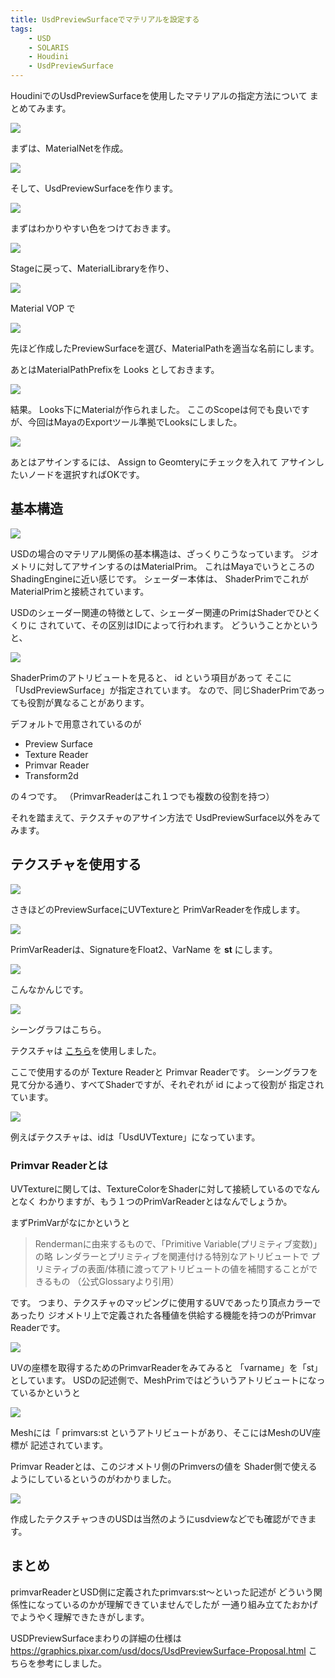 ```yaml
---
title: UsdPreviewSurfaceでマテリアルを設定する
tags:
    - USD
    - SOLARIS
    - Houdini
    - UsdPreviewSurface
---
```


HoudiniでのUsdPreviewSurfaceを使用したマテリアルの指定方法について
まとめてみます。

![](https://gyazo.com/4740ab62509e647eb6231622e997d251.png)

まずは、MaterialNetを作成。

![](https://gyazo.com/4b98de76ff12a97b337943654cd2504e.png)

そして、UsdPreviewSurfaceを作ります。

![](https://gyazo.com/c5bb57de760d03a352058d1c7cad9a0b.png)

まずはわかりやすい色をつけておきます。

![](https://gyazo.com/d3b42e47c0e8d758401363c7a742a2da.png)

Stageに戻って、MaterialLibraryを作り、

![](https://gyazo.com/1d6f5afa50c0c68209a0f7f887174e7c.png)

Material VOP で

![](https://gyazo.com/5886fc12a5f8b75aa0cf194a43eac509.png)


先ほど作成したPreviewSurfaceを選び、MaterialPathを適当な名前にします。

あとはMaterialPathPrefixを Looks としておきます。

![](https://gyazo.com/e5406cff2767da36878cdf6cc4f1a348.png)

結果。
Looks下にMaterialが作られました。
ここのScopeは何でも良いですが、今回はMayaのExportツール準拠でLooksにしました。

![](https://gyazo.com/cedffd55327e22b6c7b7ffc6c9decada.png)

あとはアサインするには、 Assign to Geomteryにチェックを入れて
アサインしたいノードを選択すればOKです。

## 基本構造

![](https://gyazo.com/9e9a36cc5c617802928cac7e9b41f9b4.png)

USDの場合のマテリアル関係の基本構造は、ざっくりこうなっています。
ジオメトリに対してアサインするのはMaterialPrim。
これはMayaでいうところのShadingEngineに近い感じです。
シェーダー本体は、 ShaderPrimでこれがMaterialPrimと接続されています。

USDのシェーダー関連の特徴として、シェーダー関連のPrimはShaderでひとくくりに
されていて、その区別はIDによって行われます。
どういうことかというと、

![](https://gyazo.com/52704d8598417cb8d1a605c687cb6073.png)

ShaderPrimのアトリビュートを見ると、 id という項目があって
そこに「UsdPreviewSurface」が指定されています。
なので、同じShaderPrimであっても役割が異なることがあります。

デフォルトで用意されているのが

* Preview Surface
* Texture Reader
* Primvar Reader
* Transform2d

の４つです。
（PrimvarReaderはこれ１つでも複数の役割を持つ）

それを踏まえて、テクスチャのアサイン方法で
UsdPreviewSurface以外をみてみます。

## テクスチャを使用する

![](https://gyazo.com/252dea7e68b8b7ac4938812636dd7b24.png)

さきほどのPreviewSurfaceにUVTextureと PrimVarReaderを作成します。

![](https://gyazo.com/5ff25022d094721dbffab2f49ee1fe12.png)

PrimVarReaderは、SignatureをFloat2、VarName を **st** にします。

![](https://gyazo.com/cf663121c44b4897a7cc44ed69a8d5dd.jpg)

こんなかんじです。

![](https://gyazo.com/66f5f54d082e014cdaf6652ddda6f497.png)

シーングラフはこちら。

テクスチャは [こちら](https://texturehaven.com/tex/?t=castle_brick_07)を使用しました。

ここで使用するのが Texture Readerと Primvar Readerです。
シーングラフを見て分かる通り、すべてShaderですが、それぞれが id によって役割が
指定されています。

![](https://gyazo.com/825b54993db4ad3f5e5bacbb9220daa5.png)

例えばテクスチャは、idは「UsdUVTexture」になっています。

### Primvar Readerとは

UVTextureに関しては、TextureColorをShaderに対して接続しているのでなんとなく
わかりますが、もう１つのPrimVarReaderとはなんでしょうか。

まずPrimVarがなにかというと

> Rendermanに由来するもので、「Primitive Variable(プリミティブ変数)」の略
> レンダラーとプリミティブを関連付ける特別なアトリビュートで
> プリミティブの表面/体積に渡ってアトリビュートの値を補間することができるもの
> （公式Glossaryより引用）

です。
つまり、テクスチャのマッピングに使用するUVであったり頂点カラーであったり
ジオメトリ上で定義された各種値を供給する機能を持つのがPrimvar Readerです。

![](https://gyazo.com/a5d453dce7eef8eb203f471faf6103a5.png)

UVの座標を取得するためのPrimvarReaderをみてみると
「varname」を「st」としています。
USDの記述側で、MeshPrimではどういうアトリビュートになっているかというと

![](https://gyazo.com/33521f349604af8fc3370763abac1d53.png)

Meshには「 primvars:st というアトリビュートがあり、そこにはMeshのUV座標が
記述されています。

Primvar Readerとは、このジオメトリ側のPrimversの値を
Shader側で使えるようにしているというのがわかりました。

![](https://gyazo.com/af46853c6fe1102496f0fd72d0819fa5.png)

作成したテクスチャつきのUSDは当然のようにusdviewなどでも確認ができます。

## まとめ

primvarReaderとUSD側に定義されたprimvars:st～といった記述が
どういう関係性になっているのかが理解できていませんでしたが
一通り組み立てたおかげでようやく理解できたきがします。

USDPreviewSurfaceまわりの詳細の仕様は
https://graphics.pixar.com/usd/docs/UsdPreviewSurface-Proposal.html
こちらを参考にしました。